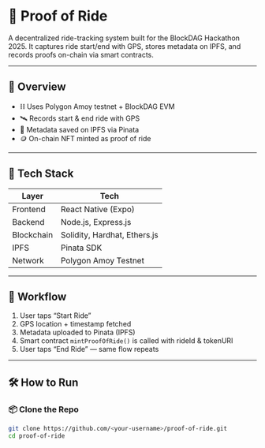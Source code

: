 # 🚗 Proof of Ride

A decentralized ride-tracking system built for the BlockDAG Hackathon 2025. It captures ride start/end with GPS, stores metadata on IPFS, and records proofs on-chain via smart contracts.

---

## 📌 Overview

- ⛓️ Uses Polygon Amoy testnet + BlockDAG EVM
- 🛰️ Records start & end ride with GPS
- 🧾 Metadata saved on IPFS via Pinata
- 🪙 On-chain NFT minted as proof of ride

---

## 🧱 Tech Stack

| Layer        | Tech                         |
|--------------|------------------------------|
| Frontend     | React Native (Expo)          |
| Backend      | Node.js, Express.js          |
| Blockchain   | Solidity, Hardhat, Ethers.js |
| IPFS         | Pinata SDK                   |
| Network      | Polygon Amoy Testnet         |

---

## 🔁 Workflow

1. User taps “Start Ride”
2. GPS location + timestamp fetched
3. Metadata uploaded to Pinata (IPFS)
4. Smart contract `mintProofOfRide()` is called with rideId & tokenURI
5. User taps “End Ride” — same flow repeats

---

## 🛠️ How to Run

### 📦 Clone the Repo

```bash
git clone https://github.com/<your-username>/proof-of-ride.git
cd proof-of-ride
